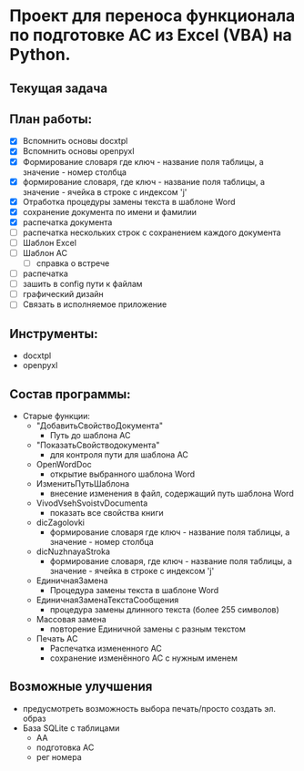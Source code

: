# Проект для переноса функционала по подготовке АС из Excel (VBA) на Python.

## Текущая задача
## План работы:
- [x] Вспомнить основы docxtpl
- [x] Вспомнить основы openpyxl
- [x] Формирование словаря где ключ - название поля таблицы, а значение - номер столбца
- [x] формирование словаря, где ключ - название поля таблицы, а значение - ячейка в строке с индексом 'j'
- [x] Отработка процедуры замены текста в шаблоне Word
- [x] сохранение документа по имени и фамилии
- [x] распечатка документа
- [ ] распечатка нескольких строк с сохранением каждого документа
- [ ] Шаблон Excel
- [ ] Шаблон АС
  - [ ] справка о встрече
- [ ] распечатка
- [ ] зашить в config пути к файлам
- [ ] графический дизайн
- [ ] Связать в исполняемое приложение

## Инструменты:
- docxtpl
- openpyxl

## Состав программы:
- Старые функции:
    - "ДобавитьСвойствоДокумента"
        - Путь до шаблона АС
    - "ПоказатьСвойстводокумента"
        - для контроля пути для шаблона АС
    - OpenWordDoc
        - открытие выбранного шаблона Word
    - ИзменитьПутьШаблона
        - внесение изменения в файл, содержащий путь шаблона Word
    - VivodVsehSvoistvDocumenta
        - показать все свойства книги
    - dicZagolovki
        - формирование словаря где ключ - название поля таблицы, а значение - номер столбца
    - dicNuzhnayaStroka
        - формирование словаря, где ключ - название поля таблицы, а значение - ячейка в строке с индексом 'j'
    - ЕдиничнаяЗамена
        - Процедура замены текста в шаблоне Word
    - ЕдиничнаяЗаменаТекстаСообщения
        - процедура замены длинного текста (более 255 символов)
    - Массовая замена
        - повторение Единичной замены с разным текстом
    - Печать АС
        - Распечатка измененного АС
        - сохранение изменённого АС с нужным именем

## Возможные улучшения
- предусмотреть возможность выбора печать/просто создать эл. образ
- База SQLite с таблицами
  - АА
  - подготовка АС
  - рег номера